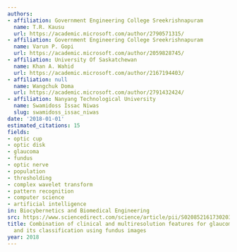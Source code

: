 ```yaml
---
authors:
- affiliation: Government Engineering College Sreekrishnapuram
  name: T.R. Kausu
  url: https://academic.microsoft.com/author/2790571315/
- affiliation: Government Engineering College Sreekrishnapuram
  name: Varun P. Gopi
  url: https://academic.microsoft.com/author/2059828745/
- affiliation: University Of Saskatchewan
  name: Khan A. Wahid
  url: https://academic.microsoft.com/author/2167194403/
- affiliation: null
  name: Wangchuk Doma
  url: https://academic.microsoft.com/author/2791432424/
- affiliation: Nanyang Technological University
  name: Swamidoss Issac Niwas
  slug: swamidoss_issac_niwas
date: '2018-01-01'
estimated_citations: 15
fields:
- optic cup
- optic disk
- glaucoma
- fundus
- optic nerve
- population
- thresholding
- complex wavelet transform
- pattern recognition
- computer science
- artificial intelligence
in: Biocybernetics and Biomedical Engineering
src: https://www.sciencedirect.com/science/article/pii/S0208521617302036
title: Combination of clinical and multiresolution features for glaucoma detection
  and its classification using fundus images
year: 2018
---
```

